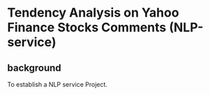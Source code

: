 # Tendency Analysis on Yahoo Finance Stocks Comments (NLP-service)
## background
To establish a NLP service Project. 
